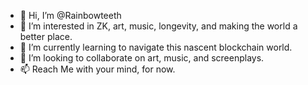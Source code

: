 - 👋 Hi, I’m @Rainbowteeth
- 👀 I’m interested in ZK, art, music, longevity, and making the world a better place.
- 🌱 I’m currently learning to navigate this nascent blockchain world. 
- 💞️ I’m looking to collaborate on art, music, and screenplays. 
- 📫 Reach Me with your mind, for now. 

<!---
Rainbowteeth/Rainbowteeth is a ✨ special ✨ repository because its `README.md` (this file) appears on your GitHub profile.
You can click the Preview link to take a look at your changes.
--->
